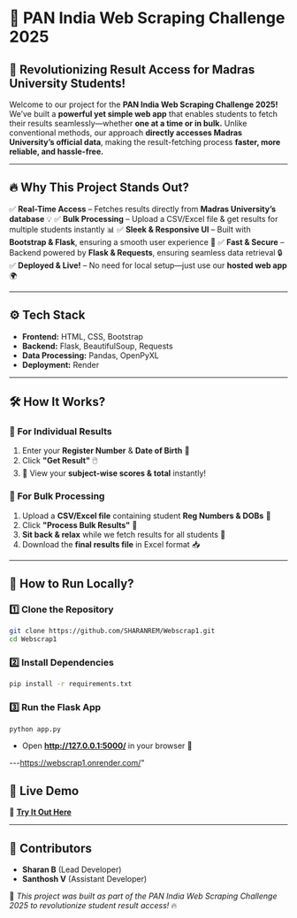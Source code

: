 # 🎃 PAN India Web Scraping Challenge 2025

## 🚀 **Revolutionizing Result Access for Madras University Students!**

Welcome to our project for the **PAN India Web Scraping Challenge 2025!** We’ve built a **powerful yet simple web app** that enables students to fetch their results seamlessly—whether **one at a time or in bulk.** Unlike conventional methods, our approach **directly accesses Madras University’s official data**, making the result-fetching process **faster, more reliable, and hassle-free.**

---
## 🔥 **Why This Project Stands Out?**
✅ **Real-Time Access** – Fetches results directly from **Madras University’s database** 💡
✅ **Bulk Processing** – Upload a CSV/Excel file & get results for multiple students instantly 📊
✅ **Sleek & Responsive UI** – Built with **Bootstrap & Flask**, ensuring a smooth user experience 🎨
✅ **Fast & Secure** – Backend powered by **Flask & Requests**, ensuring seamless data retrieval 🔒
✅ **Deployed & Live!** – No need for local setup—just use our **hosted web app** 🌍

---
## ⚙️ **Tech Stack**
- **Frontend:** HTML, CSS, Bootstrap
- **Backend:** Flask, BeautifulSoup, Requests
- **Data Processing:** Pandas, OpenPyXL
- **Deployment:** Render

---
## 🛠️ **How It Works?**
### **📌 For Individual Results**
1. Enter your **Register Number** & **Date of Birth** 📅
2. Click **"Get Result"** 🖱️
3. 🎉 View your **subject-wise scores & total** instantly!

### **📌 For Bulk Processing**
1. Upload a **CSV/Excel file** containing student **Reg Numbers & DOBs** 📂
2. Click **"Process Bulk Results"** 🔄
3. **Sit back & relax** while we fetch results for all students 👀
4. Download the **final results file** in Excel format 📥

---
## 📍 **How to Run Locally?**
### **1️⃣ Clone the Repository**
```sh
git clone https://github.com/SHARANREM/Webscrap1.git
cd Webscrap1
```
### **2️⃣ Install Dependencies**
```sh
pip install -r requirements.txt
```
### **3️⃣ Run the Flask App**
```sh
python app.py
```
- Open **http://127.0.0.1:5000/** in your browser 🎯

---https://webscrap1.onrender.com/"
## 🎯 **Live Demo**
🚀 **[Try It Out Here]("https://webscrap1.onrender.com/")**

---
## 🤝 **Contributors**
- **Sharan B** (Lead Developer)
- **Santhosh V** (Assistant Developer)

🌟 *This project was built as part of the PAN India Web Scraping Challenge 2025 to revolutionize student result access!* 🔥

